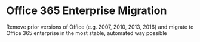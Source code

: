 # Office 365 Enterprise Migration
Remove prior versions of Office (e.g. 2007, 2010, 2013, 2016) and migrate to Office 365 enterprise in the most stable, automated way possible
